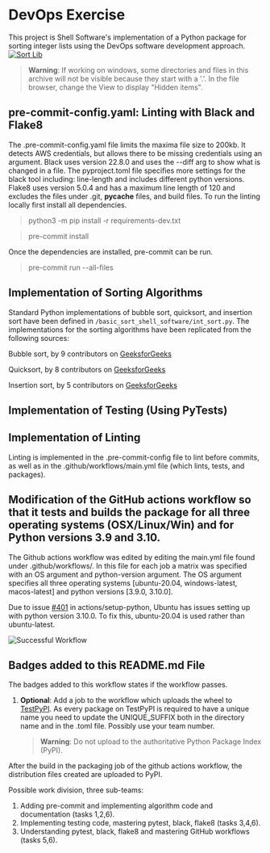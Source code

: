 # DevOps Exercise

This project is Shell Software's implementation of a Python package for sorting integer 
lists using the DevOps software development approach.
[![Sort Lib](https://github.com/lak67/Homework5-COS397/actions/workflows/main.yml/badge.svg)](https://github.com/lak67/Homework5-COS397/actions/workflows/main.yml)
> **Warning**: If working on windows, some directories and files in this archive
will not be visible because they start with a '.'. In the file browser, change 
the View to display "Hidden items".

## pre-commit-config.yaml: Linting with Black and Flake8
The .pre-commit-config.yaml file limits the maxima file size to 200kb. It detects AWS credentials, but allows there to be missing credentials using an argument. Black uses version 22.8.0 and uses the --diff arg to show what is changed in a file. The pyproject.toml file specifies more settings for the black tool including: line-length and includes different python versions. Flake8 uses version 5.0.4 and has a maximum line length of 120 and excludes the files under .git, __pycache__ files, and build files. 
To run the linting locally first install all dependencies.
> python3 -m pip install -r requirements-dev.txt

> pre-commit install 

Once the dependencies are installed, pre-commit can be run. 
> pre-commit run --all-files

## Implementation of Sorting Algorithms
Standard Python implementations of bubble sort, quicksort, and insertion sort have been defined in `/basic_sort_shell_software/int_sort.py`. The implementations for the sorting algorithms have been replicated from the following sources:

Bubble sort, by 9 contributors on [GeeksforGeeks](https://www.geeksforgeeks.org/python-program-for-bubble-sort/)

Quicksort, by 8 contributors on [GeeksforGeeks](https://www.geeksforgeeks.org/python-program-for-quicksort/)

Insertion sort, by 5 contributors on [GeeksforGeeks](https://www.geeksforgeeks.org/python-program-for-insertion-sort/)

## Implementation of Testing (Using PyTests)

## Implementation of Linting

Linting is implemented in the .pre-commit-config file to lint before commits, as well as in the .github/workflows/main.yml file (which lints, tests, and packages).

## Modification of the GitHub actions workflow so that it tests and builds the package for all three operating systems (OSX/Linux/Win) and for Python versions 3.9 and 3.10.

The Github actions workflow was edited by editing the main.yml file found under .github/workflows/. In this file for each job a matrix was specified with an OS argument and python-version argument. The OS argument specifies all three operating systems [ubuntu-20.04, windows-latest, macos-latest] and python versions [3.9.0, 3.10.0].

Due to issue [#401](https://github.com/actions/setup-python/issues/401) in actions/setup-python, Ubuntu has issues setting up with python version 3.10.0. To fix this, ubuntu-20.04 is used rather than ubuntu-latest. 

![Successful Workflow](https://mcusercontent.com/6310a52cdfd4835b6f5b53169/images/a038ffe4-7c12-10b3-5a6f-edb7adaa72dd.png)
## Badges added to this README.md File
The badges added to this workflow states if the workflow passes. 
1. **Optional**: Add a job to the workflow which uploads the wheel to [TestPyPI](https://test.pypi.org/). As every package on TestPyPI is required to have a unique name you need to update the UNIQUE_SUFFIX both in the directory name and in the .toml file. Possibly use your team number.
    >**Warning**: Do not upload to the authoritative Python Package Index (PyPI).  

After the build in the packaging job of the github actions workflow, the distribution files created are uploaded to PyPI.

Possible work division, three sub-teams:
1. Adding pre-commit and implementing algorithm code and documentation (tasks 1,2,6).
1. Implementing testing code, mastering pytest, black, flake8 (tasks 3,4,6).
1. Understanding pytest, black, flake8 and mastering GitHub workflows (tasks 5,6).

